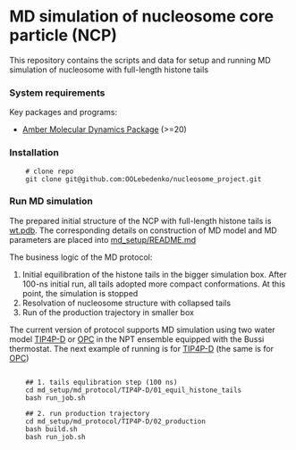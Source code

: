 # MD simulation of nucleosome core particle (NCP)

This repository contains the scripts and data for setup and running MD simulation of nucleosome with full-length histone
tails

### System requirements

Key packages and programs:

- [Amber Molecular Dynamics Package](https://ambermd.org/) (>=20)

### Installation

```code-block:: bash
    # clone repo
    git clone git@github.com:OOLebedenko/nucleosome_project.git
```

### Run MD simulation

The prepared initial structure of the NCP with full-length histone tails
is [wt.pdb](md_setup/intial_structure/wt.pdb). The corresponding details on construction
of MD model and MD parameters are placed into [md_setup/README.md](md_setup/README.md)

The business logic of the MD protocol:

1) Initial equilibration of the histone tails in the bigger simulation box. After 100-ns initial run, all tails adopted
   more compact conformations. At this point, the simulation is stopped
2) Resolvation of nucleosome structure with collapsed tails
3) Run of the production trajectory in smaller box

The current version of protocol supports MD simulation using two water model [TIP4P-D](md_setup/md_protocol/TIP4P-D)
or [OPC](md_setup/md_protocol/OPC) in the NPT ensemble equipped with the Bussi thermostat. The next example of running
is for [TIP4P-D](md_setup/md_protocol/TIP4P-D)  (the same is for [OPC](md_setup/md_protocol/OPC))

```code-block:: bash

    ## 1. tails equlibration step (100 ns)
    cd md_setup/md_protocol/TIP4P-D/01_equil_histone_tails
    bash run_job.sh
    
    ## 2. run production trajectory
    cd md_setup/md_protocol/TIP4P-D/02_production   
    bash build.sh
    bash run_job.sh
```


